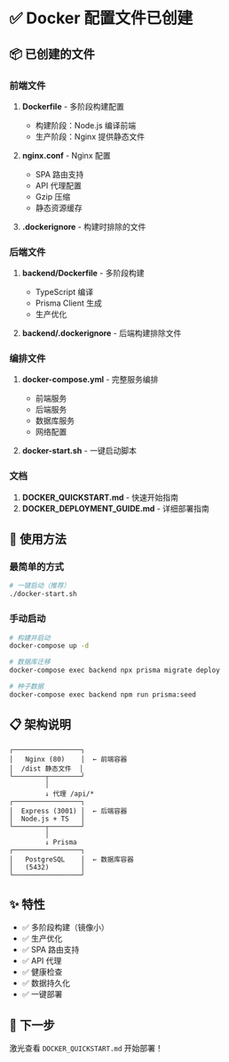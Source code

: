 # ✅ Docker 配置文件已创建

## 📦 已创建的文件

### 前端文件
1. **Dockerfile** - 多阶段构建配置
   - 构建阶段：Node.js 编译前端
   - 生产阶段：Nginx 提供静态文件
   
2. **nginx.conf** - Nginx 配置
   - SPA 路由支持
   - API 代理配置
   - Gzip 压缩
   - 静态资源缓存

3. **.dockerignore** - 构建时排除的文件

### 后端文件
1. **backend/Dockerfile** - 多阶段构建
   - TypeScript 编译
   - Prisma Client 生成
   - 生产优化

2. **backend/.dockerignore** - 后端构建排除文件

### 编排文件
1. **docker-compose.yml** - 完整服务编排
   - 前端服务
   - 后端服务
   - 数据库服务
   - 网络配置

2. **docker-start.sh** - 一键启动脚本

### 文档
1. **DOCKER_QUICKSTART.md** - 快速开始指南
2. **DOCKER_DEPLOYMENT_GUIDE.md** - 详细部署指南

## 🚀 使用方法

### 最简单的方式

```bash
# 一键启动（推荐）
./docker-start.sh
```

### 手动启动

```bash
# 构建并启动
docker-compose up -d

# 数据库迁移
docker-compose exec backend npx prisma migrate deploy

# 种子数据
docker-compose exec backend npm run prisma:seed
```

## 📋 架构说明

```
┌─────────────────┐
│   Nginx (80)    │  ← 前端容器
│  /dist 静态文件  │
└────────┬────────┘
         │
         ↓ 代理 /api/*
┌─────────────────┐
│  Express (3001) │  ← 后端容器
│  Node.js + TS   │
└────────┬────────┘
         │
         ↓ Prisma
┌─────────────────┐
│   PostgreSQL    │  ← 数据库容器
│   (5432)        │
└─────────────────┘
```

## ✨ 特性

- ✅ 多阶段构建（镜像小）
- ✅ 生产优化
- ✅ SPA 路由支持
- ✅ API 代理
- ✅ 健康检查
- ✅ 数据持久化
- ✅ 一键部署

## 🎯 下一步

激光查看 `DOCKER_QUICKSTART.md` 开始部署！

